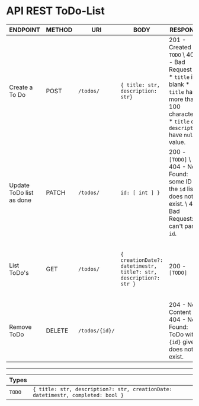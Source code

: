 # API REST ToDo-List

|           ENDPOINT          |  METHOD |                  URI                |           BODY             | RESPONSE      | COMMENTS |
| ------------------------    | ------- | ----------------------------------- | -------------------------- | ------------- | -------- |
| Create a To Do               | POST    | `/todos/`                           |      `{ title: str, description: str}`                | 201 - Created `TODO` \ 400 - Bad Request if: * `title` is blank * `title` has more than 100 characters. * `title` or `description` have `null` value. |
| Update ToDo list as done    | PATCH   | `/todos/`                           | `id: [ int ] }`           | 200 - `[TODO]` \ 404 - Not Found: some ID of the `id` list does not exist. \ 400 Bad Request: can't parse `id`.| Change the value of `completed` to `true` in `TODO`s that have an ID from the `id` list. Return a ToDo list with the ToDo's updated. |
| List ToDo's                  | GET     | `/todos/`                           | `{ creationDate?: datetimestr, title?: str, description?: str }`    | 200 - `[TODO]` | If there aren't params, return all ToDo's. If nothing matches, return []. |
| Remove ToDo                 | DELETE  | `/todos/{id}/`                      |                            | 204 - No Content \ 404 - Not Found: ToDo with `{id}` given does not exist.  | 

--------------------------------------------------------------------------

|   Types             |                                                                                 |
| --------------------| ------------------------------------------------------------------------------- |
|  `TODO`             | `{ title: str, description?: str, creationDate: datetimestr, completed: bool }` | 

